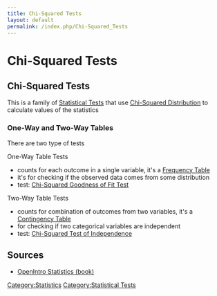 ```yaml
---
title: Chi-Squared Tests
layout: default
permalink: /index.php/Chi-Squared_Tests
---
```


# Chi-Squared Tests

## Chi-Squared Tests
This is a family of [Statistical Tests](Hypothesis_Testing) that use [Chi-Squared Distribution](Chi-Squared_Distribution) to calculate values of the statistics 


### One-Way and Two-Way Tables
There are two type of tests 


One-Way Table Tests 
- counts for each outcome in a single variable, it's a [Frequency Table](Frequency_Table)
- it's for checking if the observed data comes from some distribution
- test: [Chi-Squared Goodness of Fit Test](Chi-Squared_Goodness_of_Fit_Test)


Two-Way Table Tests
- counts for combination of outcomes from two variables, it's a [Contingency Table](Contingency_Table)
- for checking if two categorical variables are independent
- test: [Chi-Squared Test of Independence](Chi-Squared_Test_of_Independence)


## Sources
- [OpenIntro Statistics (book)](OpenIntro_Statistics_(book))

[Category:Statistics](Category_Statistics)
[Category:Statistical Tests](Category_Statistical_Tests)
